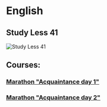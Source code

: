 ﻿# English 
## Study Less 41
![Study Less 41](https://github.com/AndriiKot/Marathon__English__UA/blob/main/study_less_41__image__.jpg)

## Courses:
### [Marathon "Acquaintance day 1"](https://github.com/AndriiKot/Marathon__Acquaintance__day_1)
### [Marathon "Acquaintance day 2"](https://github.com/AndriiKot/Marathon__Acquaintance__day_2.git)
